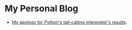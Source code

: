 # My Personal Blog

* [My apology for Python's tail-calling interpreter's results](./posts/apology-tail-call.md).

